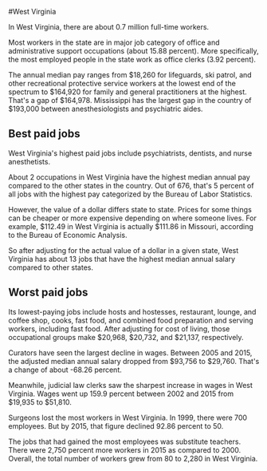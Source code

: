 

#West Virginia

In West Virginia, there are about 0.7 million full-time workers.


Most workers in the state are in major job category of office and administrative support occupations (about 15.88 percent). More specifically, the most employed people in the state work as office clerks (3.92 percent).
               
The annual median pay ranges from $18,260 for lifeguards, ski patrol, and other recreational protective service workers at the lowest end of the spectrum to  $164,920 for family and general practitioners at the highest. That's a gap of $164,978. Mississippi has the largest gap in the country of $193,000 between anesthesiologists and psychiatric aides.
               
## Best paid jobs
West Virginia's highest paid jobs include psychiatrists, dentists, and nurse anesthetists.
               
About 2 occupations in West Virginia have the highest median annual pay compared to the other states in the country. Out of 676, that's 5 percent of all jobs with the highest pay categorized by the Bureau of Labor Statistics.
               
However, the value of a dollar differs state to state. Prices for some things can be cheaper or more expensive depending on where someone lives. For example, $112.49 in West Virginia is actually $111.86 in Missouri, according to the Bureau of Economic Analysis.
               
So after adjusting for the actual value of a dollar in a given state, West Virginia has about 13 jobs that have the highest median annual salary compared to other states.
               
## Worst paid jobs

Its lowest-paying jobs include hosts and hostesses, restaurant, lounge, and coffee shop, cooks, fast food, and combined food preparation and serving workers, including fast food. After adjusting for cost of living, those occupational groups make $20,968,  $20,732, and  $21,137, respectively.
               
Curators have seen the largest decline in wages. Between 2005 and 2015, the adjusted median annual salary dropped from $93,756 to $29,760. That's a change of about -68.26 percent.
               
Meanwhile, judicial law clerks saw the sharpest increase in wages in West Virginia. Wages went up 159.9 percent between 2002 and 2015 from $19,935 to $51,810.

Surgeons lost the most workers in West Virginia. In 1999, there were 700 employees. But by 2015, that figure declined 92.86 percent to 50. 
               
The jobs that had gained the most employees was substitute teachers. There were 2,750 percent more workers in 2015 as compared to 2000. Overall, the total number of workers grew from 80 to 2,280 in West Virginia.
